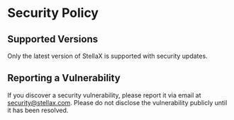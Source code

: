 # Security Policy

## Supported Versions
Only the latest version of StellaX is supported with security updates.

## Reporting a Vulnerability
If you discover a security vulnerability, please report it via email at security@stellax.com. Please do not disclose the vulnerability publicly until it has been resolved.
